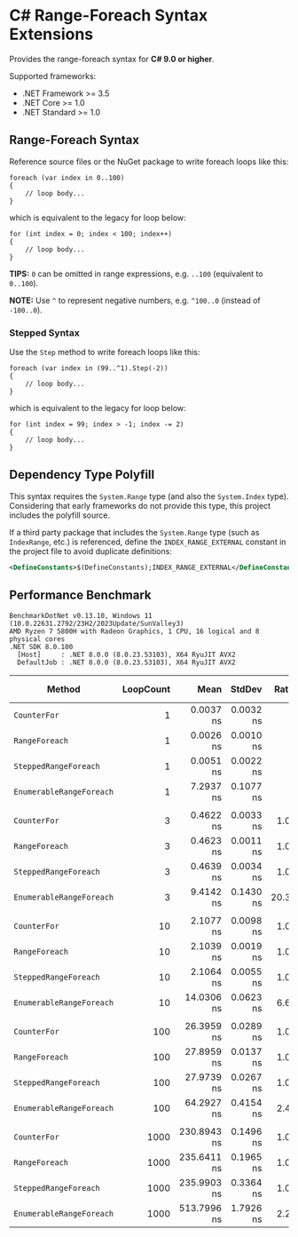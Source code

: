 # C# Range-Foreach Syntax Extensions

Provides the range-foreach syntax for **C# 9.0 or higher**.

Supported frameworks:

* .NET Framework >= 3.5
* .NET Core >= 1.0
* .NET Standard >= 1.0

## Range-Foreach Syntax

Reference source files or the NuGet package to write foreach loops like this:

``` CSharp
foreach (var index in 0..100)
{
    // loop body...
}
```

which is equivalent to the legacy for loop below:

``` CSharp
for (int index = 0; index < 100; index++)
{
    // loop body...
}
```

**TIPS:** `0` can be omitted in range expressions, e.g. `..100` (equivalent to `0..100`).

**NOTE:** Use `^` to represent negative numbers, e.g. `^100..0` (instead of `-100..0`).

### Stepped Syntax

Use the `Step` method to write foreach loops like this:

``` CSharp
foreach (var index in (99..^1).Step(-2))
{
    // loop body...
}
```

which is equivalent to the legacy for loop below:

``` CSharp
for (int index = 99; index > -1; index -= 2)
{
    // loop body...
}
```

## Dependency Type Polyfill

This syntax requires the `System.Range` type (and also the `System.Index` type).
Considering that early frameworks do not provide this type, this project includes the polyfill source.

If a third party package that includes the `System.Range` type (such as `IndexRange`, etc.) is referenced,
define the `INDEX_RANGE_EXTERNAL` constant in the project file to avoid duplicate definitions:

``` XML
<DefineConstants>$(DefineConstants);INDEX_RANGE_EXTERNAL</DefineConstants>
```

## Performance Benchmark

``` PlainText
BenchmarkDotNet v0.13.10, Windows 11 (10.0.22631.2792/23H2/2023Update/SunValley3)
AMD Ryzen 7 5800H with Radeon Graphics, 1 CPU, 16 logical and 8 physical cores
.NET SDK 8.0.100
  [Host]     : .NET 8.0.0 (8.0.23.53103), X64 RyuJIT AVX2
  DefaultJob : .NET 8.0.0 (8.0.23.53103), X64 RyuJIT AVX2
```

|                   Method | LoopCount | Mean        | StdDev    | Ratio | Code Size |
|------------------------- |----------:|------------:|----------:|------:|----------:|
|             `CounterFor` |         1 |   0.0037 ns | 0.0032 ns |     ? |      20 B |
|           `RangeForeach` |         1 |   0.0026 ns | 0.0010 ns |     ? |      39 B |
|    `SteppedRangeForeach` |         1 |   0.0051 ns | 0.0022 ns |     ? |      39 B |
| `EnumerableRangeForeach` |         1 |   7.2937 ns | 0.1077 ns |     ? |     593 B |
|                          |           |             |           |       |           |
|             `CounterFor` |         3 |   0.4622 ns | 0.0033 ns |  1.00 |      20 B |
|           `RangeForeach` |         3 |   0.4623 ns | 0.0011 ns |  1.00 |      39 B |
|    `SteppedRangeForeach` |         3 |   0.4639 ns | 0.0034 ns |  1.00 |      39 B |
| `EnumerableRangeForeach` |         3 |   9.4142 ns | 0.1430 ns | 20.37 |     644 B |
|                          |           |             |           |       |           |
|             `CounterFor` |        10 |   2.1077 ns | 0.0098 ns |  1.00 |      20 B |
|           `RangeForeach` |        10 |   2.1039 ns | 0.0019 ns |  1.00 |      39 B |
|    `SteppedRangeForeach` |        10 |   2.1064 ns | 0.0055 ns |  1.00 |      39 B |
| `EnumerableRangeForeach` |        10 |  14.0306 ns | 0.0623 ns |  6.66 |     644 B |
|                          |           |             |           |       |           |
|             `CounterFor` |       100 |  26.3959 ns | 0.0289 ns |  1.00 |      20 B |
|           `RangeForeach` |       100 |  27.8959 ns | 0.0137 ns |  1.06 |      39 B |
|    `SteppedRangeForeach` |       100 |  27.9739 ns | 0.0267 ns |  1.06 |      39 B |
| `EnumerableRangeForeach` |       100 |  64.2927 ns | 0.4154 ns |  2.44 |     644 B |
|                          |           |             |           |       |           |
|             `CounterFor` |      1000 | 230.8943 ns | 0.1496 ns |  1.00 |      20 B |
|           `RangeForeach` |      1000 | 235.6411 ns | 0.1965 ns |  1.02 |      39 B |
|    `SteppedRangeForeach` |      1000 | 235.9903 ns | 0.3364 ns |  1.02 |      39 B |
| `EnumerableRangeForeach` |      1000 | 513.7996 ns | 1.7926 ns |  2.23 |     644 B |
